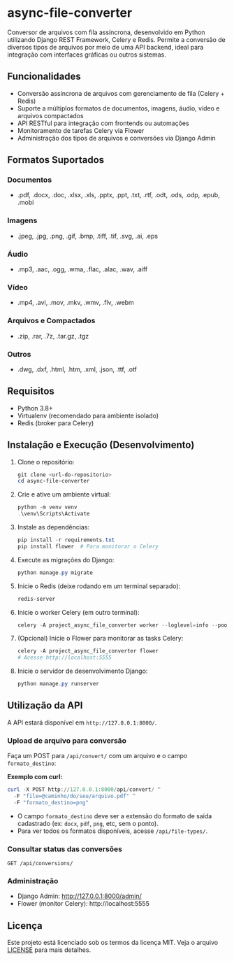 # async-file-converter

Conversor de arquivos com fila assíncrona, desenvolvido em Python utilizando Django REST Framework, Celery e Redis. Permite a conversão de diversos tipos de arquivos por meio de uma API backend, ideal para integração com interfaces gráficas ou outros sistemas.

## Funcionalidades
- Conversão assíncrona de arquivos com gerenciamento de fila (Celery + Redis)
- Suporte a múltiplos formatos de documentos, imagens, áudio, vídeo e arquivos compactados
- API RESTful para integração com frontends ou automações
- Monitoramento de tarefas Celery via Flower
- Administração dos tipos de arquivos e conversões via Django Admin

## Formatos Suportados
### Documentos
- .pdf, .docx, .doc, .xlsx, .xls, .pptx, .ppt, .txt, .rtf, .odt, .ods, .odp, .epub, .mobi

### Imagens
- .jpeg, .jpg, .png, .gif, .bmp, .tiff, .tif, .svg, .ai, .eps

### Áudio
- .mp3, .aac, .ogg, .wma, .flac, .alac, .wav, .aiff

### Vídeo
- .mp4, .avi, .mov, .mkv, .wmv, .flv, .webm

### Arquivos e Compactados
- .zip, .rar, .7z, .tar.gz, .tgz

### Outros
- .dwg, .dxf, .html, .htm, .xml, .json, .ttf, .otf

## Requisitos
- Python 3.8+
- Virtualenv (recomendado para ambiente isolado)
- Redis (broker para Celery)

## Instalação e Execução (Desenvolvimento)
1. Clone o repositório:
   ```powershell
   git clone <url-do-repositorio>
   cd async-file-converter
   ```
2. Crie e ative um ambiente virtual:
   ```powershell
   python -m venv venv
   .\venv\Scripts\Activate
   ```
3. Instale as dependências:
   ```powershell
   pip install -r requirements.txt
   pip install flower  # Para monitorar o Celery
   ```
4. Execute as migrações do Django:
   ```powershell
   python manage.py migrate
   ```
5. Inicie o Redis (deixe rodando em um terminal separado):
   ```powershell
   redis-server
   ```
6. Inicie o worker Celery (em outro terminal):
   ```powershell
   celery -A project_async_file_converter worker --loglevel=info --pool=solo
   ```
7. (Opcional) Inicie o Flower para monitorar as tasks Celery:
   ```powershell
   celery -A project_async_file_converter flower
   # Acesse http://localhost:5555
   ```
8. Inicie o servidor de desenvolvimento Django:
   ```powershell
   python manage.py runserver
   ```

## Utilização da API
A API estará disponível em `http://127.0.0.1:8000/`.

### Upload de arquivo para conversão
Faça um POST para `/api/convert/` com um arquivo e o campo `formato_destino`:

**Exemplo com curl:**
```powershell
curl -X POST http://127.0.0.1:8000/api/convert/ ^
  -F "file=@caminho/do/seu/arquivo.pdf" ^
  -F "formato_destino=png"
```

- O campo `formato_destino` deve ser a extensão do formato de saída cadastrado (ex: `docx`, `pdf`, `png`, etc, sem o ponto).
- Para ver todos os formatos disponíveis, acesse `/api/file-types/`.

### Consultar status das conversões
```http
GET /api/conversions/
```

### Administração
- Django Admin: http://127.0.0.1:8000/admin/
- Flower (monitor Celery): http://localhost:5555

## Licença
Este projeto está licenciado sob os termos da licença MIT. Veja o arquivo [LICENSE](LICENSE) para mais detalhes.

